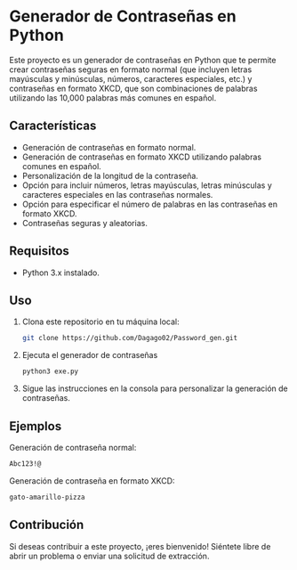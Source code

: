 # Generador de Contraseñas en Python

Este proyecto es un generador de contraseñas en Python que te permite crear contraseñas seguras en formato normal (que incluyen letras mayúsculas y minúsculas, números, caracteres especiales, etc.) y contraseñas en formato XKCD, que son combinaciones de palabras utilizando las 10,000 palabras más comunes en español.

## Características

- Generación de contraseñas en formato normal.
- Generación de contraseñas en formato XKCD utilizando palabras comunes en español.
- Personalización de la longitud de la contraseña.
- Opción para incluir números, letras mayúsculas, letras minúsculas y caracteres especiales en las contraseñas normales.
- Opción para especificar el número de palabras en las contraseñas en formato XKCD.
- Contraseñas seguras y aleatorias.

## Requisitos

- Python 3.x instalado.

## Uso

1. Clona este repositorio en tu máquina local:

   ```bash
   git clone https://github.com/Dagago02/Password_gen.git
2. Ejecuta el generador de contraseñas
   ```bash
   python3 exe.py
3. Sigue las instrucciones en la consola para personalizar la generación de contraseñas.

## Ejemplos

Generación de contraseña normal:
   ```bash
   Abc123!@
   ```
Generación de contraseña en formato XKCD:
   ```bash
   gato-amarillo-pizza
   ```
## Contribución

Si deseas contribuir a este proyecto, ¡eres bienvenido! Siéntete libre de abrir un problema o enviar una solicitud de extracción.


